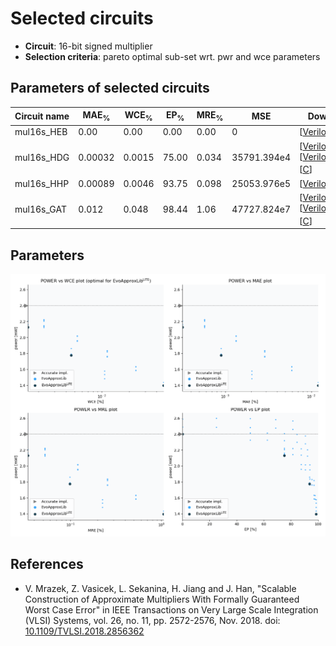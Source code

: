 
Selected circuits
===================
 - **Circuit**: 16-bit signed multiplier
 - **Selection criteria**: pareto optimal sub-set wrt. pwr and wce parameters

Parameters of selected circuits
----------------------------

| Circuit name | MAE<sub>%</sub> | WCE<sub>%</sub> | EP<sub>%</sub> | MRE<sub>%</sub> | MSE | Download |
| --- |  --- | --- | --- | --- | --- | --- | 
| mul16s_HEB | 0.00 | 0.00 | 0.00 | 0.00 | 0 |  [[Verilog](mul16s_HEB.v)]  [[C](mul16s_HEB.c)] |
| mul16s_HDG | 0.00032 | 0.0015 | 75.00 | 0.034 | 35791.394e4 |  [[Verilog](mul16s_HDG.v)] [[Verilog<sub>PDK45</sub>](mul16s_HDG_pdk45.v)] [[C](mul16s_HDG.c)] |
| mul16s_HHP | 0.00089 | 0.0046 | 93.75 | 0.098 | 25053.976e5 |  [[Verilog](mul16s_HHP.v)]  [[C](mul16s_HHP.c)] |
| mul16s_GAT | 0.012 | 0.048 | 98.44 | 1.06 | 47727.824e7 |  [[Verilog](mul16s_GAT.v)] [[Verilog<sub>PDK45</sub>](mul16s_GAT_pdk45.v)] [[C](mul16s_GAT.c)] |
    
Parameters
--------------
![Parameters figure](fig.png)

References
--------------
   - V. Mrazek, Z. Vasicek, L. Sekanina, H. Jiang and J. Han, "Scalable Construction of Approximate Multipliers With Formally Guaranteed Worst Case Error" in IEEE Transactions on Very Large Scale Integration (VLSI) Systems, vol. 26, no. 11, pp. 2572-2576, Nov. 2018. doi: [10.1109/TVLSI.2018.2856362](https://dx.doi.org/10.1109/TVLSI.2018.2856362)

             